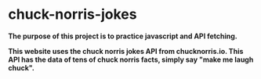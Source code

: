 # chuck-norris-jokes

**The purpose of this project is to practice javascript and API fetching.**

**This website uses the chuck norris jokes API from chucknorris.io. This API has the data of tens of chuck norris facts, simply say "make me laugh chuck".**

